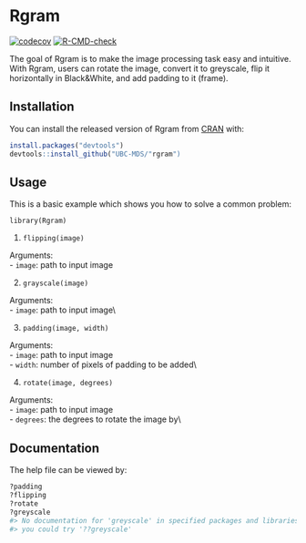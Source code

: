 
<!-- README.md is generated from README.Rmd. Please edit that file -->

# Rgram
[![codecov](https://codecov.io/gh/UBC-MDS/Rgram/branch/master/graph/badge.svg?token=TY1OZUNAQ8)](https://codecov.io/gh/UBC-MDS/Rgram) [![R-CMD-check](https://github.com/UBC-MDS/Rgram/actions/workflows/check-standard.yaml/badge.svg)](https://github.com/UBC-MDS/Rgram/actions/workflows/check-standard.yaml)
<!-- badges: start -->
<!-- badges: end -->

The goal of Rgram is to make the image processing task easy and
intuitive. With Rgram, users can rotate the image, convert it to
greyscale, flip it horizontally in Black&White, and add
padding to it (frame).

## Installation

You can install the released version of Rgram from
[CRAN](https://CRAN.R-project.org) with:

``` r
install.packages("devtools")
devtools::install_github("UBC-MDS/"rgram")
```

## Usage

This is a basic example which shows you how to solve a common problem:

`library(Rgram)`

1. `flipping(image)`

Arguments:\
    - `image`: path to input image

2. `grayscale(image)`

Arguments:\
    - `image`: path to input image\

3. `padding(image, width)`

Arguments:\
    - `image`: path to input image\
    - `width`: number of pixels of padding to be added\

4. `rotate(image, degrees)`

Arguments:\
    - `image`: path to input image\
    - `degrees`: the degrees to rotate the image by\


## Documentation

The help file can be viewed by:

``` r
?padding
?flipping
?rotate
?greyscale
#> No documentation for 'greyscale' in specified packages and libraries:
#> you could try '??greyscale'
```

